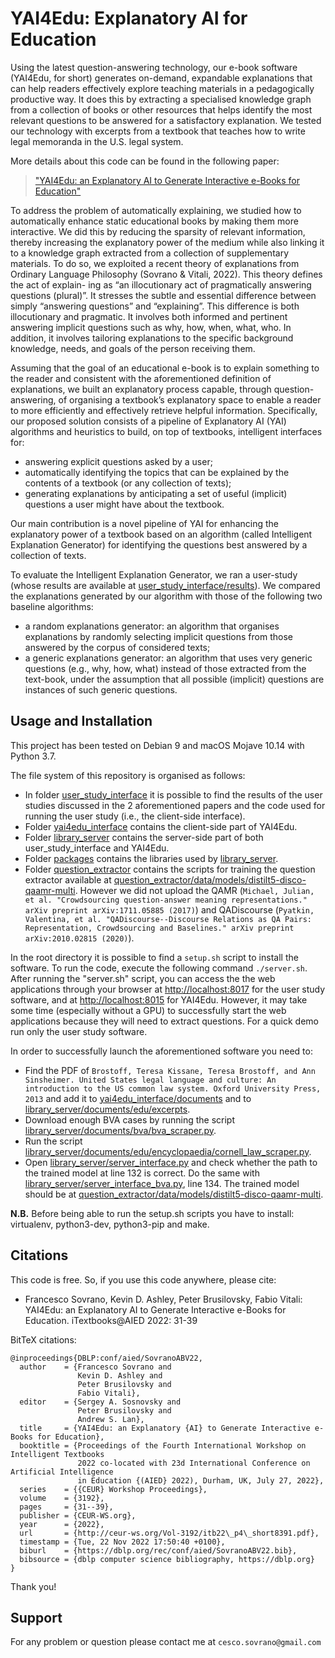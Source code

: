 # YAI4Edu: Explanatory AI for Education
Using the latest question-answering technology, our e-book software (YAI4Edu, for short) generates on-demand, expandable explanations that can help readers effectively explore teaching materials in a pedagogically productive way. It does this by extracting a specialised knowledge graph from a collection of books or other resources that helps identify the most relevant questions to be answered for a satisfactory explanation. We tested our technology with excerpts from a textbook that teaches how to write legal memoranda in the U.S. legal system.

More details about this code can be found in the following paper:
> ["YAI4Edu: an Explanatory AI to Generate Interactive e-Books for Education"](http://ceur-ws.org/Vol-3192/itb22\_p4\_short8391.pdf)

To address the problem of automatically explaining, we studied how to automatically enhance static educational books by making them more interactive. We did this by reducing the sparsity of relevant information, thereby increasing the explanatory power of the medium while also linking it to a knowledge graph extracted from a collection of supplementary materials. To do so, we exploited a recent theory of explanations from Ordinary Language Philosophy (Sovrano & Vitali, 2022). This theory defines the act of explain- ing as “an illocutionary act of pragmatically answering questions (plural)”. It stresses the subtle and essential difference between simply “answering questions” and “explaining”. This difference is both illocutionary and pragmatic. It involves both informed and pertinent answering implicit questions such as why, how, when, what, who. In addition, it involves tailoring explanations to the specific background knowledge, needs, and goals of the person receiving them.

Assuming that the goal of an educational e-book is to explain something to the reader and consistent with the aforementioned definition of explanations, we built an explanatory process capable, through question-answering, of organising a textbook’s explanatory space to enable a reader to more efficiently and effectively retrieve helpful information. Specifically, our proposed solution consists of a pipeline of Explanatory AI (YAI) algorithms and heuristics to build, on top of textbooks, intelligent interfaces for:
- answering explicit questions asked by a user;
- automatically identifying the topics that can be explained by the contents of a textbook (or any collection of texts);
- generating explanations by anticipating a set of useful (implicit) questions a user might have about the textbook.

Our main contribution is a novel pipeline of YAI for enhancing the explanatory power of a textbook based on an algorithm (called Intelligent Explanation Generator) for identifying the questions best answered by a collection of texts.

To evaluate the Intelligent Explanation Generator, we ran a user-study (whose results are available at [user_study_interface/results](user_study_interface/results)). We compared the explanations generated by our algorithm with those of the following two baseline algorithms:
- a random explanations generator: an algorithm that organises explanations by randomly selecting implicit questions from those answered by the corpus of considered texts;
- a generic explanations generator: an algorithm that uses very generic questions (e.g., why, how, what) instead of those extracted from the text-book, under the assumption that all possible (implicit) questions are instances of such generic questions.


## Usage and Installation
This project has been tested on Debian 9 and macOS Mojave 10.14 with Python 3.7. 

The file system of this repository is organised as follows:
- In folder [user_study_interface](user_study_interface) it is possible to find the results of the user studies discussed in the 2 aforementioned papers and the code used for running the user study (i.e., the client-side interface).
- Folder [yai4edu_interface](yai4edu_interface) contains the client-side part of YAI4Edu.
- Folder [library_server](library_server) contains the server-side part of both user_study_interface and YAI4Edu.
- Folder [packages](packages) contains the libraries used by [library_server](library_server).
- Folder [question_extractor](question_extractor) contains the scripts for training the question extractor available at [question_extractor/data/models/distilt5-disco-qaamr-multi](question_extractor/data/models/distilt5-disco-qaamr-multi). However we did not upload the QAMR (```Michael, Julian, et al. "Crowdsourcing question-answer meaning representations." arXiv preprint arXiv:1711.05885 (2017)```) and QADiscourse (```Pyatkin, Valentina, et al. "QADiscourse--Discourse Relations as QA Pairs: Representation, Crowdsourcing and Baselines." arXiv preprint arXiv:2010.02815 (2020)```).

In the root directory it is possible to find a ```setup.sh``` script to install the software. To run the code, execute the following command ```./server.sh```. After running the "server.sh" script, you can access the the web applications through your browser at [http://localhost:8017](http://localhost:8017) for the user study software, and at [http://localhost:8015](http://localhost:8015) for YAI4Edu.
However, it may take some time (especially without a GPU) to successfully start the web applications because they will need to extract questions. For a quick demo run only the user study software.

In order to successfully launch the aforementioned software you need to: 
- Find the PDF of ```Brostoff, Teresa Kissane, Teresa Brostoff, and Ann Sinsheimer. United States legal language and culture: An introduction to the US common law system. Oxford University Press, 2013``` and add it to [yai4edu_interface/documents](yai4edu_interface/documents) and to [library_server/documents/edu/excerpts](library_server/documents/edu/excerpts).
- Download enough BVA cases by running the script [library_server/documents/bva/bva_scraper.py](library_server/documents/bva/bva_scraper.py).
- Run the script [library_server/documents/edu/encyclopaedia/cornell_law_scraper.py](library_server/documents/edu/encyclopaedia/cornell_law_scraper.py).
- Open [library_server/server_interface.py](library_server/server_interface.py) and check whether the path to the trained model at line 132 is correct. Do the same with [library_server/server_interface_bva.py](library_server/server_interface_bva.py), line 134. The trained model should be at [question_extractor/data/models/distilt5-disco-qaamr-multi](question_extractor/data/models/distilt5-disco-qaamr-multi).

**N.B.** Before being able to run the setup.sh scripts you have to install: virtualenv, python3-dev, python3-pip and make. 


## Citations
This code is free. So, if you use this code anywhere, please cite:
- Francesco Sovrano, Kevin D. Ashley, Peter Brusilovsky, Fabio Vitali: YAI4Edu: an Explanatory AI to Generate Interactive e-Books for Education. iTextbooks@AIED 2022: 31-39

BitTeX citations:
```
@inproceedings{DBLP:conf/aied/SovranoABV22,
  author    = {Francesco Sovrano and
               Kevin D. Ashley and
               Peter Brusilovsky and
               Fabio Vitali},
  editor    = {Sergey A. Sosnovsky and
               Peter Brusilovsky and
               Andrew S. Lan},
  title     = {YAI4Edu: an Explanatory {AI} to Generate Interactive e-Books for Education},
  booktitle = {Proceedings of the Fourth International Workshop on Intelligent Textbooks
               2022 co-located with 23d International Conference on Artificial Intelligence
               in Education {(AIED} 2022), Durham, UK, July 27, 2022},
  series    = {{CEUR} Workshop Proceedings},
  volume    = {3192},
  pages     = {31--39},
  publisher = {CEUR-WS.org},
  year      = {2022},
  url       = {http://ceur-ws.org/Vol-3192/itb22\_p4\_short8391.pdf},
  timestamp = {Tue, 22 Nov 2022 17:50:40 +0100},
  biburl    = {https://dblp.org/rec/conf/aied/SovranoABV22.bib},
  bibsource = {dblp computer science bibliography, https://dblp.org}
}
```

Thank you!

## Support
For any problem or question please contact me at `cesco.sovrano@gmail.com`

